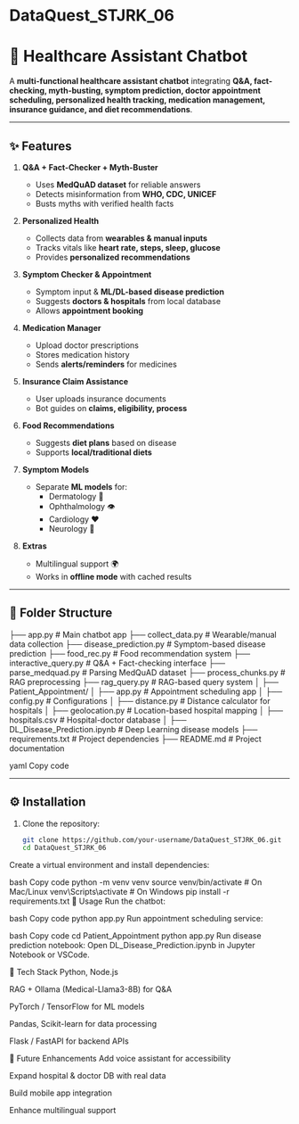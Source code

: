 # DataQuest_STJRK_06

# 🏥 Healthcare Assistant Chatbot  

A **multi-functional healthcare assistant chatbot** integrating **Q&A, fact-checking, myth-busting, symptom prediction, doctor appointment scheduling, personalized health tracking, medication management, insurance guidance, and diet recommendations**.  

---

## ✨ Features
1. **Q&A + Fact-Checker + Myth-Buster**  
   - Uses **MedQuAD dataset** for reliable answers  
   - Detects misinformation from **WHO, CDC, UNICEF**  
   - Busts myths with verified health facts  

2. **Personalized Health**  
   - Collects data from **wearables & manual inputs**  
   - Tracks vitals like **heart rate, steps, sleep, glucose**  
   - Provides **personalized recommendations**  

3. **Symptom Checker & Appointment**  
   - Symptom input & **ML/DL-based disease prediction**  
   - Suggests **doctors & hospitals** from local database  
   - Allows **appointment booking**  

4. **Medication Manager**  
   - Upload doctor prescriptions  
   - Stores medication history  
   - Sends **alerts/reminders** for medicines  

5. **Insurance Claim Assistance**  
   - User uploads insurance documents  
   - Bot guides on **claims, eligibility, process**  

6. **Food Recommendations**  
   - Suggests **diet plans** based on disease  
   - Supports **local/traditional diets**  

7. **Symptom Models**  
   - Separate **ML models** for:  
     - Dermatology 🧴  
     - Ophthalmology 👁️  
     - Cardiology ❤️  
     - Neurology 🧠  

8. **Extras**  
   - Multilingual support 🌍  
   - Works in **offline mode** with cached results  

---

## 📂 Folder Structure
├── app.py # Main chatbot app
├── collect_data.py # Wearable/manual data collection
├── disease_prediction.py # Symptom-based disease prediction
├── food_rec.py # Food recommendation system
├── interactive_query.py # Q&A + Fact-checking interface
├── parse_medquad.py # Parsing MedQuAD dataset
├── process_chunks.py # RAG preprocessing
├── rag_query.py # RAG-based query system
│
├── Patient_Appointment/
│ ├── app.py # Appointment scheduling app
│ ├── config.py # Configurations
│ ├── distance.py # Distance calculator for hospitals
│ ├── geolocation.py # Location-based hospital mapping
│ ├── hospitals.csv # Hospital-doctor database
│
├── DL_Disease_Prediction.ipynb # Deep Learning disease models
├── requirements.txt # Project dependencies
├── README.md # Project documentation

yaml
Copy code

---

## ⚙️ Installation
1. Clone the repository:
   ```bash
   git clone https://github.com/your-username/DataQuest_STJRK_06.git
   cd DataQuest_STJRK_06
Create a virtual environment and install dependencies:

bash
Copy code
python -m venv venv
source venv/bin/activate   # On Mac/Linux
venv\Scripts\activate      # On Windows
pip install -r requirements.txt
🚀 Usage
Run the chatbot:

bash
Copy code
python app.py
Run appointment scheduling service:

bash
Copy code
cd Patient_Appointment
python app.py
Run disease prediction notebook:
Open DL_Disease_Prediction.ipynb in Jupyter Notebook or VSCode.

🧠 Tech Stack
Python, Node.js

RAG + Ollama (Medical-Llama3-8B) for Q&A

PyTorch / TensorFlow for ML models

Pandas, Scikit-learn for data processing

Flask / FastAPI for backend APIs

🔮 Future Enhancements
Add voice assistant for accessibility

Expand hospital & doctor DB with real data

Build mobile app integration

Enhance multilingual support

